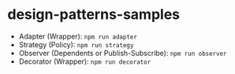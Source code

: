 # design-patterns-samples
- Adapter (Wrapper): `npm run adapter`
- Strategy (Policy): `npm run strategy`
- Observer (Dependents or Publish-Subscribe): `npm run observer`
- Decorator (Wrapper): `npm run decorator`